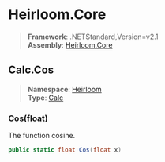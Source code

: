# Heirloom.Core

> **Framework**: .NETStandard,Version=v2.1  
> **Assembly**: [Heirloom.Core][0]  

## Calc.Cos

> **Namespace**: [Heirloom][0]  
> **Type**: [Calc][1]  

### Cos(float)

The function cosine.

```cs
public static float Cos(float x)
```

[0]: ../Heirloom.Core.md
[1]: Heirloom.Calc.md
